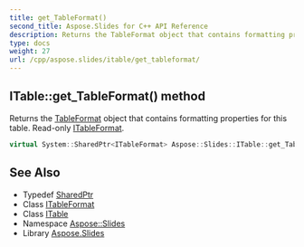 ```yaml
---
title: get_TableFormat()
second_title: Aspose.Slides for C++ API Reference
description: Returns the TableFormat object that contains formatting properties for this table. Read-only ITableFormat.
type: docs
weight: 27
url: /cpp/aspose.slides/itable/get_tableformat/
---
```

## ITable::get_TableFormat() method


Returns the [TableFormat](../../tableformat/) object that contains formatting properties for this table. Read-only [ITableFormat](../../itableformat/).

```cpp
virtual System::SharedPtr<ITableFormat> Aspose::Slides::ITable::get_TableFormat()=0
```

## See Also

* Typedef [SharedPtr](../../system/sharedptr/)
* Class [ITableFormat](../itableformat/)
* Class [ITable](./)
* Namespace [Aspose::Slides](../)
* Library [Aspose.Slides](../../)